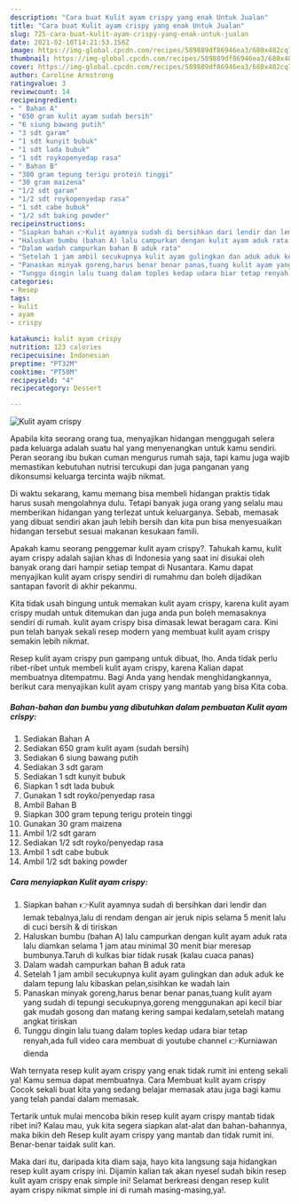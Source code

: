 ```yaml
---
description: "Cara buat Kulit ayam crispy yang enak Untuk Jualan"
title: "Cara buat Kulit ayam crispy yang enak Untuk Jualan"
slug: 725-cara-buat-kulit-ayam-crispy-yang-enak-untuk-jualan
date: 2021-02-10T14:21:53.156Z
image: https://img-global.cpcdn.com/recipes/589889df86946ea3/680x482cq70/kulit-ayam-crispy-foto-resep-utama.jpg
thumbnail: https://img-global.cpcdn.com/recipes/589889df86946ea3/680x482cq70/kulit-ayam-crispy-foto-resep-utama.jpg
cover: https://img-global.cpcdn.com/recipes/589889df86946ea3/680x482cq70/kulit-ayam-crispy-foto-resep-utama.jpg
author: Caroline Armstrong
ratingvalue: 3
reviewcount: 14
recipeingredient:
- " Bahan A"
- "650 gram kulit ayam sudah bersih"
- "6 siung bawang putih"
- "3 sdt garam"
- "1 sdt kunyit bubuk"
- "1 sdt lada bubuk"
- "1 sdt roykopenyedap rasa"
- " Bahan B"
- "300 gram tepung terigu protein tinggi"
- "30 gram maizena"
- "1/2 sdt garam"
- "1/2 sdt roykopenyedap rasa"
- "1 sdt cabe bubuk"
- "1/2 sdt baking powder"
recipeinstructions:
- "Siapkan bahan 👉Kulit ayamnya sudah di bersihkan dari lendir dan lemak tebalnya,lalu di rendam dengan air jeruk nipis selama 5 menit lalu di cuci bersih &amp; di tiriskan"
- "Haluskan bumbu (bahan A) lalu campurkan dengan kulit ayam aduk rata lalu diamkan selama 1 jam atau minimal 30 menit biar meresap bumbunya.Taruh di kulkas biar tidak rusak (kalau cuaca panas)"
- "Dalam wadah campurkan bahan B aduk rata"
- "Setelah 1 jam ambil secukupnya kulit ayam gulingkan dan aduk aduk ke dalam tepung lalu kibaskan pelan,sisihkan ke wadah lain"
- "Panaskan minyak goreng,harus benar benar panas,tuang kulit ayam yang sudah di tepungi secukupnya,goreng menggunakan api kecil biar gak mudah gosong dan matang kering sampai kedalam,setelah matang angkat tiriskan"
- "Tunggu dingin lalu tuang dalam toples kedap udara biar tetap renyah,ada full video cara membuat di youtube channel 👉Kurniawan dienda"
categories:
- Resep
tags:
- kulit
- ayam
- crispy

katakunci: kulit ayam crispy 
nutrition: 123 calories
recipecuisine: Indonesian
preptime: "PT32M"
cooktime: "PT58M"
recipeyield: "4"
recipecategory: Dessert

---
```



![Kulit ayam crispy](https://img-global.cpcdn.com/recipes/589889df86946ea3/680x482cq70/kulit-ayam-crispy-foto-resep-utama.jpg)

Apabila kita seorang orang tua, menyajikan hidangan menggugah selera pada keluarga adalah suatu hal yang menyenangkan untuk kamu sendiri. Peran seorang ibu bukan cuman mengurus rumah saja, tapi kamu juga wajib memastikan kebutuhan nutrisi tercukupi dan juga panganan yang dikonsumsi keluarga tercinta wajib nikmat.

Di waktu  sekarang, kamu memang bisa membeli hidangan praktis tidak harus susah mengolahnya dulu. Tetapi banyak juga orang yang selalu mau memberikan hidangan yang terlezat untuk keluarganya. Sebab, memasak yang dibuat sendiri akan jauh lebih bersih dan kita pun bisa menyesuaikan hidangan tersebut sesuai makanan kesukaan famili. 



Apakah kamu seorang penggemar kulit ayam crispy?. Tahukah kamu, kulit ayam crispy adalah sajian khas di Indonesia yang saat ini disukai oleh banyak orang dari hampir setiap tempat di Nusantara. Kamu dapat menyajikan kulit ayam crispy sendiri di rumahmu dan boleh dijadikan santapan favorit di akhir pekanmu.

Kita tidak usah bingung untuk memakan kulit ayam crispy, karena kulit ayam crispy mudah untuk ditemukan dan juga anda pun boleh memasaknya sendiri di rumah. kulit ayam crispy bisa dimasak lewat beragam cara. Kini pun telah banyak sekali resep modern yang membuat kulit ayam crispy semakin lebih nikmat.

Resep kulit ayam crispy pun gampang untuk dibuat, lho. Anda tidak perlu ribet-ribet untuk membeli kulit ayam crispy, karena Kalian dapat membuatnya ditempatmu. Bagi Anda yang hendak menghidangkannya, berikut cara menyajikan kulit ayam crispy yang mantab yang bisa Kita coba.

<!--inarticleads1-->

##### Bahan-bahan dan bumbu yang dibutuhkan dalam pembuatan Kulit ayam crispy:

1. Sediakan  Bahan A
1. Sediakan 650 gram kulit ayam (sudah bersih)
1. Sediakan 6 siung bawang putih
1. Sediakan 3 sdt garam
1. Sediakan 1 sdt kunyit bubuk
1. Siapkan 1 sdt lada bubuk
1. Gunakan 1 sdt royko/penyedap rasa
1. Ambil  Bahan B
1. Siapkan 300 gram tepung terigu protein tinggi
1. Gunakan 30 gram maizena
1. Ambil 1/2 sdt garam
1. Sediakan 1/2 sdt royko/penyedap rasa
1. Ambil 1 sdt cabe bubuk
1. Ambil 1/2 sdt baking powder




<!--inarticleads2-->

##### Cara menyiapkan Kulit ayam crispy:

1. Siapkan bahan 👉Kulit ayamnya sudah di bersihkan dari lendir dan lemak tebalnya,lalu di rendam dengan air jeruk nipis selama 5 menit lalu di cuci bersih &amp; di tiriskan
1. Haluskan bumbu (bahan A) lalu campurkan dengan kulit ayam aduk rata lalu diamkan selama 1 jam atau minimal 30 menit biar meresap bumbunya.Taruh di kulkas biar tidak rusak (kalau cuaca panas)
1. Dalam wadah campurkan bahan B aduk rata
1. Setelah 1 jam ambil secukupnya kulit ayam gulingkan dan aduk aduk ke dalam tepung lalu kibaskan pelan,sisihkan ke wadah lain
1. Panaskan minyak goreng,harus benar benar panas,tuang kulit ayam yang sudah di tepungi secukupnya,goreng menggunakan api kecil biar gak mudah gosong dan matang kering sampai kedalam,setelah matang angkat tiriskan
1. Tunggu dingin lalu tuang dalam toples kedap udara biar tetap renyah,ada full video cara membuat di youtube channel 👉Kurniawan dienda




Wah ternyata resep kulit ayam crispy yang enak tidak rumit ini enteng sekali ya! Kamu semua dapat membuatnya. Cara Membuat kulit ayam crispy Cocok sekali buat kita yang sedang belajar memasak atau juga bagi kamu yang telah pandai dalam memasak.

Tertarik untuk mulai mencoba bikin resep kulit ayam crispy mantab tidak ribet ini? Kalau mau, yuk kita segera siapkan alat-alat dan bahan-bahannya, maka bikin deh Resep kulit ayam crispy yang mantab dan tidak rumit ini. Benar-benar taidak sulit kan. 

Maka dari itu, daripada kita diam saja, hayo kita langsung saja hidangkan resep kulit ayam crispy ini. Dijamin kalian tak akan nyesel sudah bikin resep kulit ayam crispy enak simple ini! Selamat berkreasi dengan resep kulit ayam crispy nikmat simple ini di rumah masing-masing,ya!.

